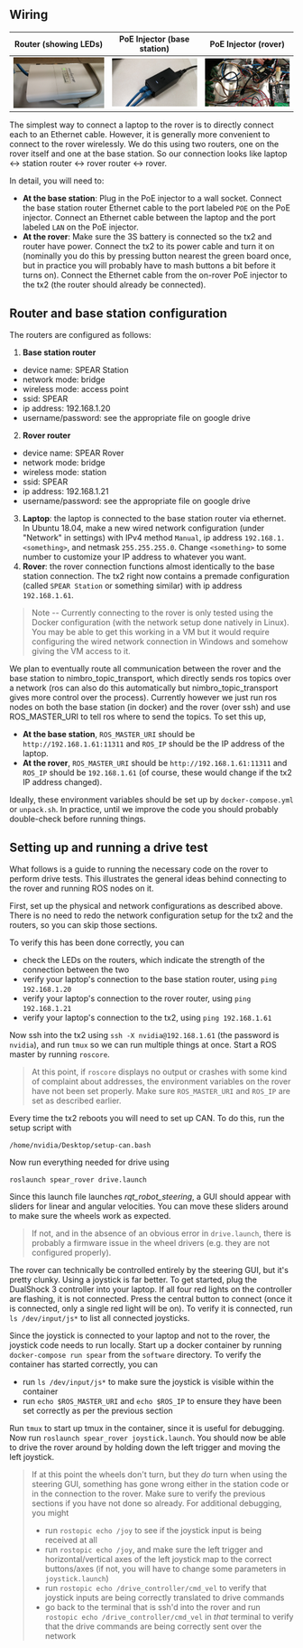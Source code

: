 

## Wiring

| Router (showing LEDs) | PoE Injector (base station) | PoE Injector (rover) |
|:---------------------:|:---------------------------:|:--------------------:|
| ![](../images/router.jpg) | ![](../images/poe_injector_station.jpg) | ![](../images/poe_injector_rover.jpg) |

The simplest way to connect a laptop to the rover is to directly connect each to an Ethernet cable.
However, it is generally more convenient to connect to the rover wirelessly.
We do this using two routers, one on the rover itself and one at the base station.
So our connection looks like laptop <-> station router <-> rover router <-> rover.

In detail, you will need to:
- **At the base station**: Plug in the PoE injector to a wall socket.
  Connect the base station router Ethernet cable to the port labeled `POE` on the PoE injector.
  Connect an Ethernet cable between the laptop and the port labeled `LAN` on the PoE injector.
- **At the rover**: Make sure the 3S battery is connected so the tx2 and router have power. Connect the tx2 to its power cable and turn it on (nominally you do this by pressing button nearest the green board once, but in practice you will probably have to mash buttons a bit before it turns on). Connect the Ethernet cable from the on-rover PoE injector to the tx2 (the router should already be connected).


## Router and base station configuration

The routers are configured as follows:
1. **Base station router**
  - device name: SPEAR Station
  - network mode: bridge
  - wireless mode: access point
  - ssid: SPEAR
  - ip address: 192.168.1.20
  - username/password: see the appropriate file on google drive
2. **Rover router**
  - device name: SPEAR Rover
  - network mode: bridge
  - wireless mode: station
  - ssid: SPEAR
  - ip address: 192.168.1.21
  - username/password: see the appropriate file on google drive
3. **Laptop**: the laptop is connected to the base station router via ethernet. In Ubuntu 18.04, make a new wired network configuration (under "Network" in settings) with IPv4 method `Manual`, ip address `192.168.1.<something>`, and netmask `255.255.255.0`. Change `<something>` to some number to customize your IP address to whatever you want.
4. **Rover**: the rover connection functions almost identically to the base station connection. The tx2 right now contains a premade configuration (called `SPEAR Station` or something similar) with ip address `192.168.1.61`.

> Note -- Currently connecting to the rover is only tested using the Docker configuration (with the network setup done natively in Linux). You may be able to get this working in a VM but it would require configuring the wired network connection in Windows and somehow giving the VM access to it.

We plan to eventually route all communication between the rover and the base station to nimbro_topic_transport, which directly sends ros topics over a network (ros can also do this automatically but nimbro_topic_transport gives more control over the process). Currently however we just run ros nodes on both the base station (in docker) and the rover (over ssh) and use ROS_MASTER_URI to tell ros where to send the topics. To set this up,

- **At the base station**, `ROS_MASTER_URI` should be `http://192.168.1.61:11311` and `ROS_IP` should be the IP address of the laptop.
- **At the rover**, `ROS_MASTER_URI` should be `http://192.168.1.61:11311` and `ROS_IP` should be `192.168.1.61` (of course, these would change if the tx2 IP address changed).

Ideally, these environment variables should be set up by `docker-compose.yml` or `unpack.sh`. In practice, until we improve the code you should probably double-check before running things.


## Setting up and running a drive test

What follows is a guide to running the necessary code on the rover to perform drive tests.
This illustrates the general ideas behind connecting to the rover and running ROS nodes on it.

First, set up the physical and network configurations as described above.
There is no need to redo the network configuration setup for the tx2 and the routers, so you can skip those sections.

To verify this has been done correctly, you can
  - check the LEDs on the routers, which indicate the strength of the connection between the two
  - verify your laptop's connection to the base station router, using `ping 192.168.1.20`
  - verify your laptop's connection to the rover router, using `ping 192.168.1.21`
  - verify your laptop's connection to the tx2, using `ping 192.168.1.61`

Now ssh into the tx2 using `ssh -X nvidia@192.168.1.61` (the password is `nvidia`), and run `tmux` so we can run multiple things at once. Start a ROS master by running `roscore`.

> At this point, if `roscore` displays no output or crashes with some kind of complaint about addresses, the environment variables on the rover have not been set properly. Make sure `ROS_MASTER_URI` and `ROS_IP` are set as described earlier.

Every time the tx2 reboots you will need to set up CAN.
To do this, run the setup script with

    /home/nvidia/Desktop/setup-can.bash

Now run everything needed for drive using

    roslaunch spear_rover drive.launch

Since this launch file launches *rqt_robot_steering*, a GUI should appear with sliders for linear and angular velocities.
You can move these sliders around to make sure the wheels work as expected.

> If not, and in the absence of an obvious error in `drive.launch`, there is probably a firmware issue in the wheel drivers (e.g. they are not configured properly).

The rover can technically be controlled entirely by the steering GUI, but it's pretty clunky.
Using a joystick is far better.
To get started, plug the DualShock 3 controller into your laptop.
If all four red lights on the controller are flashing, it is not connected.
Press the central button to connect (once it is connected, only a single red light will be on).
To verify it is connected, run `ls /dev/input/js*` to list all connected joysticks.

Since the joystick is connected to your laptop and not to the rover, the joystick code needs to run locally.
Start up a docker container by running `docker-compose run spear` from the `software` directory.
To verify the container has started correctly, you can
  - run `ls /dev/input/js*` to make sure the joystick is visible within the container
  - run `echo $ROS_MASTER_URI` and `echo $ROS_IP` to ensure they have been set correctly as per the previous section

Run `tmux` to start up tmux in the container, since it is useful for debugging.
Now run `roslaunch spear_rover joystick.launch`.
You should now be able to drive the rover around by holding down the left trigger and moving the left joystick.

> If at this point the wheels don't turn, but they *do* turn when using the steering GUI, something has gone wrong either in the station code or in the connection to the rover.
> Make sure to verify the previous sections if you have not done so already.
> For additional debugging, you might
>  - run `rostopic echo /joy` to see if the joystick input is being received at all
>  - run `rostopic echo /joy`, and make sure the left trigger and horizontal/vertical axes of the left joystick map to the correct buttons/axes (if not, you will have to change some parameters in `joystick.launch`)
>  - run `rostopic echo /drive_controller/cmd_vel` to verify that joystick inputs are being correctly translated to drive commands
>  - go back to the terminal that is ssh'd into the rover and run `rostopic echo /drive_controller/cmd_vel` in *that* terminal to verify that the drive commands are being correctly sent over the network
